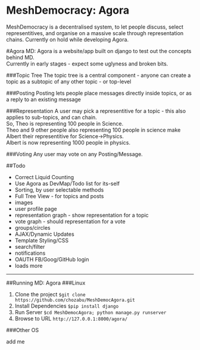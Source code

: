 MeshDemocracy: Agora
==============================
MeshDemocracy is a decentralised system, to let people discuss, select representitives, and organise on a massive scale through representation chains. Currently on hold while developing Agora.

#Agora
MD: Agora is a website/app built on django to test out the  concepts behind MD.  
Currently in early stages - expect some uglyness and broken bits.

###Topic Tree
The topic tree is a central component - anyone can create a topic as a subtopic of any other topic - or top-level

###Posting
Posting lets people place messages directly inside topics, or as a reply to an existing message

###Representation
A user may pick a representitive for a topic - this also applies to sub-topics, and can chain.  
So, Theo is representing 100 people in Science.  
Theo and 9 other people also representing 100 people in science make Albert their representitive for Science->Physics.  
Albert is now representing 1000 people in physics.

###Voting
Any user may vote on any Posting/Message.

##Todo
- Correct Liquid Counting
- Use Agora as DevMap/Todo list for its-self
- Sorting, by user selectable methods
- Full Tree View - for topics and posts
- images
- user profile page
- representation graph - show representation for a topic
- vote graph - should representation for a vote
- groups/circles
- AJAX/Dynamic Updates
- Template Styling/CSS
- search/filter
- notifications
- OAUTH FB/Goog/GitHub login
- loads more

----------------------------
##Running MD: Agora
###Linux

1. Clone the project ```$git clone https://github.com/chozabu/MeshDemocAgora.git```
1. Install Dependencies ```$pip install django```
1. Run Server ```$cd MeshDemocAgora; python manage.py runserver```
1. Browse to URL ```http://127.0.0.1:8000/agora/```

###Other OS

add me